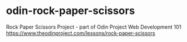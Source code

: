 # odin-rock-paper-scissors
Rock Paper Scissors Project  - part of Odin Project Web Development 101
https://www.theodinproject.com/lessons/rock-paper-scissors
